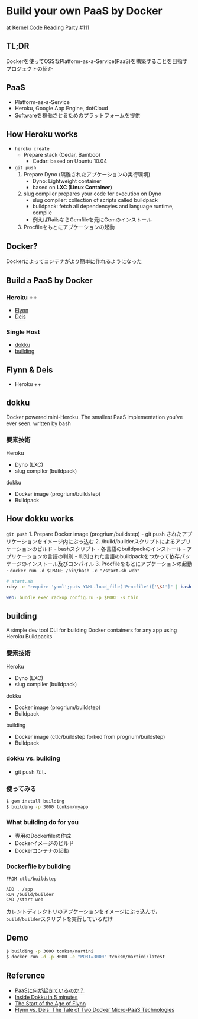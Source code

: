Build your own PaaS by Docker
====

at [Kernel Code Reading Party #111](http://kernel.doorkeeper.jp/events/10433)


## TL;DR

Dockerを使ってOSSなPlatform-as-a-Service(PaaS)を構築することを目指すプロジェクトの紹介

## PaaS

- Platform-as-a-Service
- Heroku, Google App Engine, dotCloud
- Softwareを稼働させるためのプラットフォームを提供

## How Heroku works

- `heroku create`
    - Prepare stack (Cedar, Bamboo)
        - Cedar: based on Ubuntu 10.04
- `git push`
    1. Prepare Dyno (隔離されたアプケーションの実行環境)
        - Dyno: Lightweight container
        - based on **LXC (Linux Container)**
    2. slug compiler prepares your code for execution on Dyno
        - slug compiler: collection of scripts called buildpack
        - buildpack: fetch all dependencyies and language runtime, compile
        - 例えばRailsならGemfileを元にGemのインストール
    3. Procfileをもとにアプケーションの起動

## Docker?

Dockerによってコンテナがより簡単に作れるようになった

## Build a PaaS by Docker

### Heroku ++

- [Flynn]()
- [Deis]()

### Single Host

- [dokku]()
- [building]()

## Flynn & Deis

- Heroku ++

## dokku

Docker powered mini-Heroku. The smallest PaaS implementation you've ever seen. written by bash


### 要素技術

Heroku

- Dyno (LXC)
- slug compiler (buildpack)

dokku

- Docker image (progrium/buildstep)
- Buildpack

## How dokku works

`git push`
    1. Prepare Docker image (progrium/buildstep)
        - git push されたアプリケーションをイメージ内にぶっ込む
    2. /build/builderスクリプトによるアプリケーションのビルド
        - bashスクリプト
        - 各言語のbuildpackのインストール
        - アプリケーションの言語の判別
        - 判別された言語のbuildpackをつかって依存パッケージのインストール及びコンパイル
    3. Procfileをもとにアプケーションの起動
        - `docker run -d $IMAGE /bin/bash -c "/start.sh web"`


```bash
# start.sh
ruby -e "require 'yaml';puts YAML.load_file('Procfile')['\$1']" | bash
```

```yaml
web: bundle exec rackup config.ru -p $PORT -s thin
```

## building

A simple dev tool CLI for building Docker containers for any app using Heroku Buildpacks

### 要素技術

Heroku

- Dyno (LXC)
- slug compiler (buildpack)

dokku

- Docker image (progrium/buildstep)
- Buildpack

building

- Docker image (ctlc/buildstep forked from progrium/buildstep)
- Buildpack

### dokku vs. building

- git push なし

### 使ってみる

```bash
$ gem install building
$ building -p 3000 tcnksm/myapp
```
### What building do for you

- 専用のDockerfileの作成
- Dockerイメージのビルド
- Dockerコンテナの起動

### Dockerfile by building

```
FROM ctlc/buildstep

ADD . /app
RUN /build/builder
CMD /start web
```

カレントディレクトリのアプケーションをイメージにぶっ込んで，`build/builder`スクリプトを実行しているだけ

## Demo

```bash
$ building -p 3000 tcnksm/martini
$ docker run -d -p 3000 -e "PORT=3000" tcnksm/martini:latest
```

## Reference

- [PaaSに何が起きているのか？](http://www.infoq.com/jp/news/2014/02/paas-future)
- [Inside Dokku in 5 minutes](http://banyan.me/slides/20140116/slides.html)
- [The Start of the Age of Flynn](http://progrium.com/blog/2014/02/06/the-start-of-the-age-of-flynn/)
- [Flynn vs. Deis: The Tale of Two Docker Micro-PaaS Technologies](http://www.centurylinklabs.com/flynn-vs-deis-the-tale-of-two-docker-micro-paas-technologies/)
